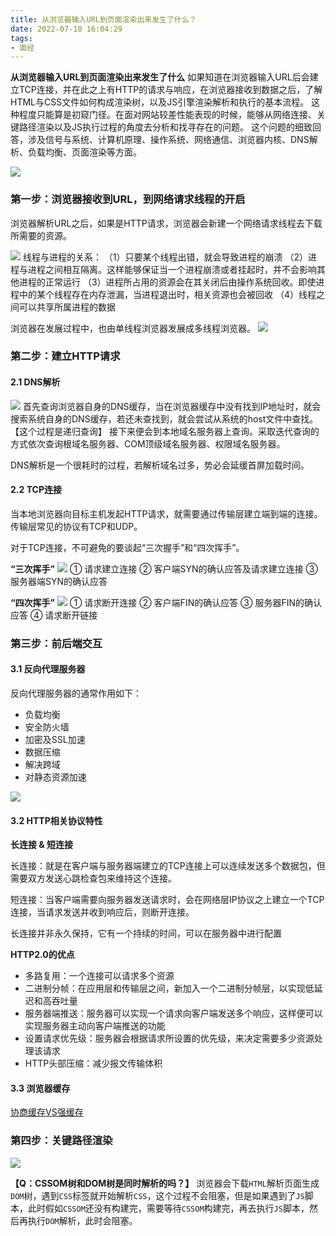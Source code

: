 ```yaml
---
title: 从浏览器输入URL到页面渲染出来发生了什么？
date: 2022-07-10 16:04:29
tags:
- 面经
---
```

**从浏览器输入URL到页面渲染出来发生了什么**
如果知道在浏览器输入URL后会建立TCP连接，并在此之上有HTTP的请求与响应，在浏览器接收到数据之后，了解HTML与CSS文件如何构成渲染树，以及JS引擎渲染解析和执行的基本流程。
这种程度只能算是初窥门径。在面对网站较差性能表现的时候，能够从网络连接、关键路径渲染以及JS执行过程的角度去分析和找寻存在的问题。
这个问题的细致回答，涉及信号与系统、计算机原理、操作系统、网络通信、浏览器内核、DNS解析、负载均衡、页面渲染等方面。

![](https://cdn.jsdelivr.net/gh/qw-null/BlogImages/20220710154214.png)

### 第一步：浏览器接收到URL，到网络请求线程的开启

浏览器解析URL之后，如果是HTTP请求，浏览器会新建一个网络请求线程去下载所需要的资源。

![](https://cdn.jsdelivr.net/gh/qw-null/BlogImages/20220710220528.png)
线程与进程的关系：
（1）只要某个线程出错，就会导致进程的崩溃
（2）进程与进程之间相互隔离。这样能够保证当一个进程崩溃或者挂起时，并不会影响其他进程的正常运行
（3）进程所占用的资源会在其关闭后由操作系统回收。即使进程中的某个线程存在内存泄漏，当进程退出时，相关资源也会被回收
（4）线程之间可以共享所属进程的数据

浏览器在发展过程中，也由单线程浏览器发展成多线程浏览器。
![](https://cdn.jsdelivr.net/gh/qw-null/BlogImages/20220710223219.png)

### 第二步：建立HTTP请求

#### 2.1 DNS解析
![](https://cdn.jsdelivr.net/gh/qw-null/BlogImages/20220710223531.png)
首先查询浏览器自身的DNS缓存，当在浏览器缓存中没有找到IP地址时，就会搜索系统自身的DNS缓存，若还未查找到，就会尝试从系统的host文件中查找。【这个过程是递归查询】
接下来便会到本地域名服务器上查询。采取迭代查询的方式依次查询根域名服务器、COM顶级域名服务器、权限域名服务器。

DNS解析是一个很耗时的过程，若解析域名过多，势必会延缓首屏加载时间。

#### 2.2 TCP连接
当本地浏览器向目标主机发起HTTP请求，就需要通过传输层建立端到端的连接。传输层常见的协议有TCP和UDP。

对于TCP连接，不可避免的要谈起“三次握手”和“四次挥手”。

**“三次挥手”**
![](https://cdn.jsdelivr.net/gh/qw-null/BlogImages/20220710225459.png)
① 请求建立连接 ② 客户端SYN的确认应答及请求建立连接 ③ 服务器端SYN的确认应答

**“四次挥手”**
![](https://cdn.jsdelivr.net/gh/qw-null/BlogImages/20220710225840.png)
① 请求断开连接 ② 客户端FIN的确认应答 ③ 服务器FIN的确认应答 ④ 请求断开链接

### 第三步：前后端交互
#### 3.1 反向代理服务器
反向代理服务器的通常作用如下：
+ 负载均衡
+ 安全防火墙
+ 加密及SSL加速
+ 数据压缩
+ 解决跨域
+ 对静态资源加速

![](https://cdn.jsdelivr.net/gh/qw-null/BlogImages/20220710231232.png)

#### 3.2 HTTP相关协议特性
**长连接 & 短连接**

长连接：就是在客户端与服务器端建立的TCP连接上可以连续发送多个数据包，但需要双方发送心跳检查包来维持这个连接。

短连接：当客户端需要向服务器发送请求时，会在网络层IP协议之上建立一个TCP连接，当请求发送并收到响应后，则断开连接。

长连接并非永久保持，它有一个持续的时间，可以在服务器中进行配置

**HTTP2.0的优点**
+ 多路复用：一个连接可以请求多个资源
+ 二进制分帧：在应用层和传输层之间，新加入一个二进制分帧层，以实现低延迟和高吞吐量
+ 服务器端推送：服务器可以实现一个请求向客户端发送多个响应，这样便可以实现服务器主动向客户端推送的功能
+ 设置请求优先级：服务器会根据请求所设置的优先级，来决定需要多少资源处理该请求
+ HTTP头部压缩：减少报文传输体积

#### 3.3 浏览器缓存
[协商缓存VS强缓存](https://qw-null.github.io/2022/03/12/HTTP协商缓存VS强缓存/)

### 第四步：关键路径渲染

![](https://cdn.jsdelivr.net/gh/qw-null/BlogImages/20220905233255.png)

**【Q：CSSOM树和DOM树是同时解析的吗？】** 
浏览器会下载`HTML`解析页面生成`DOM`树，遇到`CSS`标签就开始解析`CSS`，这个过程不会阻塞，但是如果遇到了`JS`脚本，此时假如`CSSOM`还没有构建完，需要等待`CSSOM`构建完，再去执行`JS`脚本，然后再执行`DOM`解析，此时会阻塞。
 






